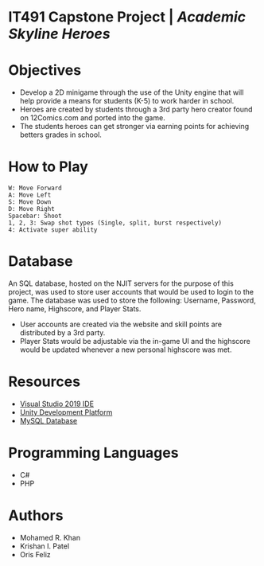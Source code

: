 # IT491 Capstone Project | *Academic Skyline Heroes*

# Objectives
* Develop a 2D minigame through the use of the Unity engine that will help provide a means for students (K-5) to work harder in school. 
* Heroes are created by students through a 3rd party hero creator found on 12Comics.com and ported into the game. 
* The students heroes can get stronger via earning points for achieving betters grades in school.

# How to Play
```
W: Move Forward
A: Move Left
S: Move Down
D: Move Right
Spacebar: Shoot
1, 2, 3: Swap shot types (Single, split, burst respectively)
4: Activate super ability
```

# Database
An SQL database, hosted on the NJIT servers for the purpose of this project, was used to store user accounts that would be used to login to the game.
The database was used to store the following: Username, Password, Hero name, Highscore, and Player Stats.
* User accounts are created via the website and skill points are distributed by a 3rd party.
* Player Stats would be adjustable via the in-game UI and the highscore would be updated whenever a new personal highscore was met. 

# Resources
* [Visual Studio 2019 IDE](https://visualstudio.microsoft.com/vs/)
* [Unity Development Platform](https://visualstudio.microsoft.com/vs/)
* [MySQL Database](https://www.mysql.com/)

# Programming Languages
* C#
* PHP

# Authors
* Mohamed R. Khan
* Krishan I. Patel 
* Oris Feliz
